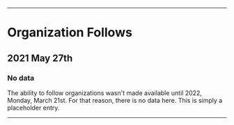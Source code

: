 
***

# Organization Follows

## 2021 May 27th

### No data

The ability to follow organizations wasn't made available until 2022, Monday, March 21st. For that reason, there is no data here. This is simply a placeholder entry.

***
